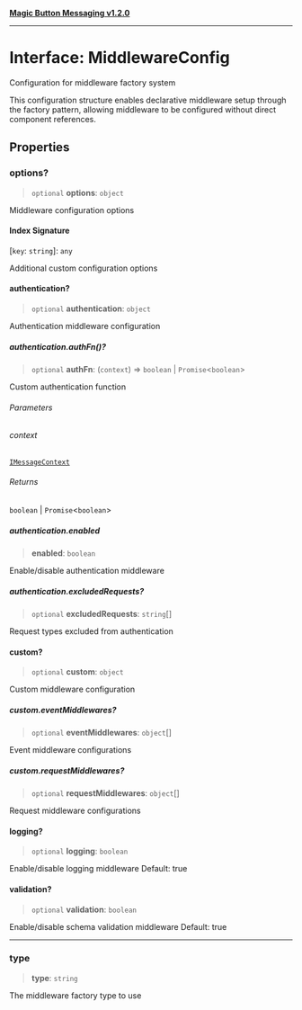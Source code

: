 [**Magic Button Messaging v1.2.0**](../README.md)

***

# Interface: MiddlewareConfig

Configuration for middleware factory system

This configuration structure enables declarative middleware setup
through the factory pattern, allowing middleware to be configured
without direct component references.

## Properties

### options?

> `optional` **options**: `object`

Middleware configuration options

#### Index Signature

\[`key`: `string`\]: `any`

Additional custom configuration options

#### authentication?

> `optional` **authentication**: `object`

Authentication middleware configuration

##### authentication.authFn()?

> `optional` **authFn**: (`context`) => `boolean` \| `Promise`\<`boolean`\>

Custom authentication function

###### Parameters

###### context

[`IMessageContext`](IMessageContext.md)

###### Returns

`boolean` \| `Promise`\<`boolean`\>

##### authentication.enabled

> **enabled**: `boolean`

Enable/disable authentication middleware

##### authentication.excludedRequests?

> `optional` **excludedRequests**: `string`[]

Request types excluded from authentication

#### custom?

> `optional` **custom**: `object`

Custom middleware configuration

##### custom.eventMiddlewares?

> `optional` **eventMiddlewares**: `object`[]

Event middleware configurations

##### custom.requestMiddlewares?

> `optional` **requestMiddlewares**: `object`[]

Request middleware configurations

#### logging?

> `optional` **logging**: `boolean`

Enable/disable logging middleware
Default: true

#### validation?

> `optional` **validation**: `boolean`

Enable/disable schema validation middleware
Default: true

***

### type

> **type**: `string`

The middleware factory type to use
